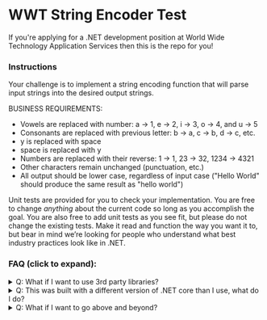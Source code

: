 # WWT String Encoder Test

If you're applying for a .NET development position at World Wide Technology Application Services then this is the repo for you!

### Instructions

Your challenge is to implement a string encoding function that will parse input strings into the desired output strings.

BUSINESS REQUIREMENTS:
- Vowels are replaced with number: a -> 1, e -> 2, i -> 3, o -> 4, and u -> 5
- Consonants are replaced with previous letter: b -> a, c -> b, d -> c, etc.
- y is replaced with space
- space is replaced with y
- Numbers are replaced with their reverse: 1 -> 1, 23 -> 32, 1234 -> 4321
- Other characters remain unchanged (punctuation, etc.)
- All output should be lower case, regardless of input case ("Hello World" should produce the same result as "hello world")

Unit tests are provided for you to check your implementation. You are free to change *anything* about the current code so long as you accomplish the goal. You are also free to add unit tests as you see fit, but please do not change the existing tests. Make it read and function the way you want it to, but bear in mind we’re looking for people who understand what best industry practices look like in .NET.

### FAQ (click to expand):
<details>
  <summary>Q:  What if I want to use 3rd party libraries?</summary>

  A: Do it! You can change **anything** about the current code so long as you accomplish the overall goal, and pass the tests.  If there's a library that will help you get the job done, use it!
</details>

<details>
  <summary>Q:  This was built with a different version of .NET core than I use, what do I do?</summary>

  A: Feel free to update the version of .NET that you use, however if you have to make changes to the test code to accommodate the new version please make a note of that in your submission.
</details>

<details>
  <summary>Q:  What if I want to go above and beyond?</summary>

  A: There'll be plenty of time in later interviews to showcase your skills so don't feel that you have to spend too much time on the problem. We are only looking to see your problem solving skills and your approach to software design and architecture.
</details>